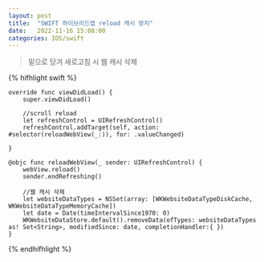 ```yaml
---
layout: post
title:  "SWIFT 하이브리드앱 reload 캐시 방지"
date:   2022-11-16 15:08:00
categories: IOS/swift
---
```


> 밑으로 당겨 새로고침 시 웹 캐시 삭제

{% hifhlight swift %}

    override func viewDidLoad() {
        super.viewDidLoad()

        //scroll reload
        let refreshControl = UIRefreshControl()
        refreshControl.addTarget(self, action: #selector(reloadWebView(_:)), for: .valueChanged)

    }
    
    @objc func reloadWebView(_ sender: UIRefreshControl) {
        webView.reload()
        sender.endRefreshing()
        
        //웹 캐시 삭제
        let websiteDataTypes = NSSet(array: [WKWebsiteDataTypeDiskCache, WKWebsiteDataTypeMemoryCache])
        let date = Date(timeIntervalSince1970: 0)
        WKWebsiteDataStore.default().removeData(ofTypes: websiteDataTypes as! Set<String>, modifiedSince: date, completionHandler:{ })
    }
    
{% endhifhlight %}

